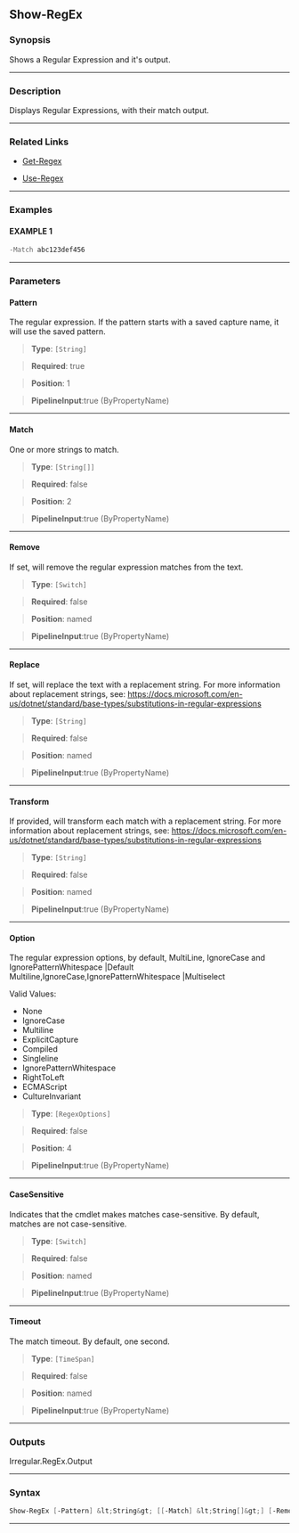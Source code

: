 
Show-RegEx
----------
### Synopsis
Shows a Regular Expression and it's output.

---
### Description

Displays Regular Expressions, with their match output.

---
### Related Links
* [Get-Regex](Get-Regex.md)



* [Use-Regex](Use-Regex.md)



---
### Examples
#### EXAMPLE 1
```PowerShell
-Match abc123def456
```

---
### Parameters
#### **Pattern**

The regular expression.  If the pattern starts with a saved capture name, it will use the saved pattern.



> **Type**: ```[String]```

> **Required**: true

> **Position**: 1

> **PipelineInput**:true (ByPropertyName)



---
#### **Match**

One or more strings to match.



> **Type**: ```[String[]]```

> **Required**: false

> **Position**: 2

> **PipelineInput**:true (ByPropertyName)



---
#### **Remove**

If set, will remove the regular expression matches from the text.



> **Type**: ```[Switch]```

> **Required**: false

> **Position**: named

> **PipelineInput**:true (ByPropertyName)



---
#### **Replace**

If set, will replace the text with a replacement string.
For more information about replacement strings, see:
https://docs.microsoft.com/en-us/dotnet/standard/base-types/substitutions-in-regular-expressions



> **Type**: ```[String]```

> **Required**: false

> **Position**: named

> **PipelineInput**:true (ByPropertyName)



---
#### **Transform**

If provided, will transform each match with a replacement string.
For more information about replacement strings, see:
https://docs.microsoft.com/en-us/dotnet/standard/base-types/substitutions-in-regular-expressions



> **Type**: ```[String]```

> **Required**: false

> **Position**: named

> **PipelineInput**:true (ByPropertyName)



---
#### **Option**

The regular expression options, by default, MultiLine, IgnoreCase and IgnorePatternWhitespace
|Default Multiline,IgnoreCase,IgnorePatternWhitespace
|Multiselect



Valid Values:

* None
* IgnoreCase
* Multiline
* ExplicitCapture
* Compiled
* Singleline
* IgnorePatternWhitespace
* RightToLeft
* ECMAScript
* CultureInvariant



> **Type**: ```[RegexOptions]```

> **Required**: false

> **Position**: 4

> **PipelineInput**:true (ByPropertyName)



---
#### **CaseSensitive**

Indicates that the cmdlet makes matches case-sensitive. By default, matches are not case-sensitive.



> **Type**: ```[Switch]```

> **Required**: false

> **Position**: named

> **PipelineInput**:true (ByPropertyName)



---
#### **Timeout**

The match timeout.  By default, one second.



> **Type**: ```[TimeSpan]```

> **Required**: false

> **Position**: named

> **PipelineInput**:true (ByPropertyName)



---
### Outputs
Irregular.RegEx.Output


---
### Syntax
```PowerShell
Show-RegEx [-Pattern] &lt;String&gt; [[-Match] &lt;String[]&gt;] [-Remove] [-Replace &lt;String&gt;] [-Transform &lt;String&gt;] [[-Option] {None | IgnoreCase | Multiline | ExplicitCapture | Compiled | Singleline | IgnorePatternWhitespace | RightToLeft | ECMAScript | CultureInvariant}] [-CaseSensitive] [-Timeout &lt;TimeSpan&gt;] [&lt;CommonParameters&gt;]
```
---


